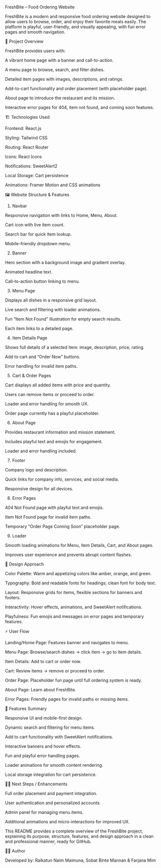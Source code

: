 FreshBite – Food Ordering Website

FreshBite is a modern and responsive food ordering website designed to allow users to browse, order, and enjoy their favorite meals easily. The platform is playful, user-friendly, and visually appealing, with fun error pages and smooth navigation.

📌 Project Overview

FreshBite provides users with:

A vibrant home page with a banner and call-to-action.

A menu page to browse, search, and filter dishes.

Detailed item pages with images, descriptions, and ratings.

Add-to-cart functionality and order placement (with placeholder page).

About page to introduce the restaurant and its mission.

Interactive error pages for 404, item not found, and coming soon features.

🏗 Technologies Used

Frontend: React.js

Styling: Tailwind CSS

Routing: React Router

Icons: React Icons

Notifications: SweetAlert2

Local Storage: Cart persistence

Animations: Framer Motion and CSS animations

🖼 Website Structure & Features
1. Navbar

Responsive navigation with links to Home, Menu, About.

Cart icon with live item count.

Search bar for quick item lookup.

Mobile-friendly dropdown menu.

2. Banner

Hero section with a background image and gradient overlay.

Animated headline text.

Call-to-action button linking to menu.

3. Menu Page

Displays all dishes in a responsive grid layout.

Live search and filtering with loader animations.

Fun “Item Not Found” illustration for empty search results.

Each item links to a detailed page.

4. Item Details Page

Shows full details of a selected item: image, description, price, rating.

Add to cart and “Order Now” buttons.

Error handling for invalid item paths.

5. Cart & Order Pages

Cart displays all added items with price and quantity.

Users can remove items or proceed to order.

Loader and error handling for smooth UX.

Order page currently has a playful placeholder.

6. About Page

Provides restaurant information and mission statement.

Includes playful text and emojis for engagement.

Loader and error handling included.

7. Footer

Company logo and description.

Quick links for company info, services, and social media.

Responsive design for all devices.

8. Error Pages

404 Not Found page with playful text and emojis.

Item Not Found page for invalid item paths.

Temporary “Order Page Coming Soon” placeholder page.

9. Loader

Smooth loading animations for Menu, Item Details, Cart, and About pages.

Improves user experience and prevents abrupt content flashes.

🎨 Design Approach

Color Palette: Warm and appetizing colors like amber, orange, and green.

Typography: Bold and readable fonts for headings; clean font for body text.

Layout: Responsive grids for items, flexible sections for banners and footers.

Interactivity: Hover effects, animations, and SweetAlert notifications.

Playfulness: Fun emojis and messages on error pages and temporary features.

⚡ User Flow

Landing/Home Page: Features banner and navigates to menu.

Menu Page: Browse/search dishes → click item → go to item details.

Item Details: Add to cart or order now.

Cart: Review items → remove or proceed to order.

Order Page: Placeholder fun page until full ordering system is ready.

About Page: Learn about FreshBite.

Error Pages: Friendly pages for invalid paths or missing items.

🚀 Features Summary

Responsive UI and mobile-first design.

Dynamic search and filtering for menu items.

Add to cart functionality with SweetAlert notifications.

Interactive banners and hover effects.

Fun and playful error handling pages.

Loader animations for smooth content rendering.

Local storage integration for cart persistence.

👨‍💻 Next Steps / Enhancements

Full order placement and payment integration.

User authentication and personalized accounts.

Admin panel for managing menu items.

Additional animations and micro-interactions for improved UX.

This README provides a complete overview of the FreshBite project, explaining its purpose, structure, features, and design approach in a clean and professional manner, ready for GitHub.

👩‍💻 Author

Developed by: Raikatun Naim Maimuna, Sobat Binte Mannan & Farjana Mim

